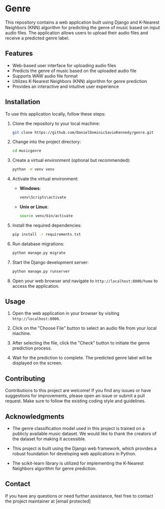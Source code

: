 # Genre

This repository contains a web application built using Django and K-Nearest Neighbors (KNN) algorithm for predicting the genre of music based on input audio files. The application allows users to upload their audio files and receive a predicted genre label.

## Features

- Web-based user interface for uploading audio files
- Predicts the genre of music based on the uploaded audio file
- Supports WAW audio file format
- Utilizes K-Nearest Neighbors (KNN) algorithm for genre prediction
- Provides an interactive and intuitive user experience

## Installation

To use this application locally, follow these steps:

1. Clone the repository to your local machine:

   ```bash
   git clone https://github.com/DanielDominicSavioKennedy/genre.git
   ```

2. Change into the project directory:

   ```bash
   cd musicgenre
   ```

3. Create a virtual environment (optional but recommended):

   ```bash
   python -m venv venv
   ```

4. Activate the virtual environment:

   - **Windows**:

     ```bash
     venv\Scripts\activate
     ```

   - **Unix or Linux**:

     ```bash
     source venv/bin/activate
     ```

5. Install the required dependencies:

   ```bash
   pip install -r requirements.txt
   ```

6. Run database migrations:

   ```bash
   python manage.py migrate
   ```

7. Start the Django development server:

   ```bash
   python manage.py runserver
   ```

8. Open your web browser and navigate to `http://localhost:8000/home` to access the application.

## Usage

1. Open the web application in your browser by visiting `http://localhost:8000`.

2. Click on the "Choose File" button to select an audio file from your local machine.

3. After selecting the file, click the "Check" button to initiate the genre prediction process.

4. Wait for the prediction to complete. The predicted genre label will be displayed on the screen.


## Contributing

Contributions to this project are welcome! If you find any issues or have suggestions for improvements, please open an issue or submit a pull request. Make sure to follow the existing coding style and guidelines.


## Acknowledgments

- The genre classification model used in this project is trained on a publicly available music dataset. We would like to thank the creators of the dataset for making it accessible.

- This project is built using the Django web framework, which provides a robust foundation for developing web applications in Python.

- The scikit-learn library is utilized for implementing the K-Nearest Neighbors algorithm for genre prediction.

## Contact

If you have any questions or need further assistance, feel free to contact the project maintainer at [email protected]
